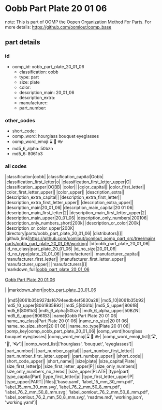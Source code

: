 # Oobb Part Plate 20 01 06  

note: This is part of OOMP the Oopen Organization Method For Parts. For more details: https://github.com/oomlout/oomp_base

##  part details





### id
* oomp_id: oobb_part_plate_20_01_06
  * classification: oobb
  * type: part
  * size: plate
  * color: 
  * description_main: 20_01_06
  * description_extra: 
  * manufacturer: 
  * part_number: 

### other_codes
* short_code: 
* oomp_word: hourglass bouquet eyeglasses
* oomp_word_emoji :hourglass: :bouquet: :eyeglasses:
* md5_6_alpha: 50bzn
* md5_6: 8061b3

### all codes 
|classification|oobb|
|classification_capital|Oobb|
|classification_first_letter|o|
|classification_first_letter_upper|O|
|classification_upper|OOBB|
|color||
|color_capital||
|color_first_letter||
|color_first_letter_upper||
|color_upper||
|description_extra||
|description_extra_capital||
|description_extra_first_letter||
|description_extra_first_letter_upper||
|description_extra_upper||
|description_main|20_01_06|
|description_main_capital|20 01 06|
|description_main_first_letter|2|
|description_main_first_letter_upper|2|
|description_main_upper|20_01_06|
|description_only_numbers|200106|
|description_only_numbers_short|200k|
|description_or_color|200k|
|description_or_color_upper|200K|
|directory|parts/oobb_part_plate_20_01_06|
|distributors|[]|
|github_link|https://github.com/oomlout/oomlout_oomp_part_src/tree/main/parts/oobb_part_plate_20_01_06/working|
|id|oobb_part_plate_20_01_06|
|id_no_class|part_plate_20_01_06|
|id_no_size|20_01_06|
|id_no_type|plate_20_01_06|
|manufacturer||
|manufacturer_capital||
|manufacturer_first_letter||
|manufacturer_first_letter_upper||
|manufacturer_upper||
|manufacturers|[]|
|markdown_full|[oobb_part_plate_20_01_06](https://github.com/oomlout/oomlout_oomp_part_src/tree/main/parts/oobb_part_plate_20_01_06/working)<br>[](https://github.com/oomlout/oomlout_oomp_part_src/tree/main/parts/oobb_part_plate_20_01_06/working)<br>[Oobb Part Plate 20 01 06](https://github.com/oomlout/oomlout_oomp_part_src/tree/main/parts/oobb_part_plate_20_01_06/working)<br><br>|
|markdown_short|[oobb_part_plate_20_01_06](https://github.com/oomlout/oomlout_oomp_part_src/tree/main/parts/oobb_part_plate_20_01_06/working)<br><br>|
|md5|8061b35b927da16794eedb4ef5830a28|
|md5_10|8061b35b92|
|md5_10_upper|8061B35B92|
|md5_5|8061b|
|md5_5_upper|8061B|
|md5_6|8061b3|
|md5_6_alpha|50bzn|
|md5_6_alpha_upper|50BZN|
|md5_6_upper|8061B3|
|name|Oobb Part Plate 20 01 06|
|name_no_class|Part Plate 20 01 06|
|name_no_size|20 01 06|
|name_no_size_short|20 01 06|
|name_no_type|Plate 20 01 06|
|oomp_key|oomp_oobb_part_plate_20_01_06|
|oomp_word|hourglass bouquet eyeglasses|
|oomp_word_emoji|:hourglass: :bouquet: :eyeglasses:|
|oomp_word_emoji_list|[':hourglass:', ':bouquet:', ':eyeglasses:']|
|oomp_word_list|['hourglass', 'bouquet', 'eyeglasses']|
|part_number||
|part_number_capital||
|part_number_first_letter||
|part_number_first_letter_upper||
|part_number_upper||
|short_code||
|short_code_upper||
|short_name||
|size|plate|
|size_capital|Plate|
|size_first_letter|p|
|size_first_letter_upper|P|
|size_only_numbers||
|size_only_numbers_no_zeros||
|size_upper|PLATE|
|type|part|
|type_capital|Part|
|type_first_letter|p|
|type_first_letter_upper|P|
|type_upper|PART|
|files|['base.yaml', 'label_15_mm_30_mm.pdf', 'label_15_mm_30_mm.svg', 'label_76_2_mm_50_8_mm.pdf', 'label_76_2_mm_50_8_mm.svg', 'label_oomlout_76_2_mm_50_8_mm.pdf', 'label_oomlout_76_2_mm_50_8_mm.svg', 'readme.md', 'working.json', 'working.yaml']|
